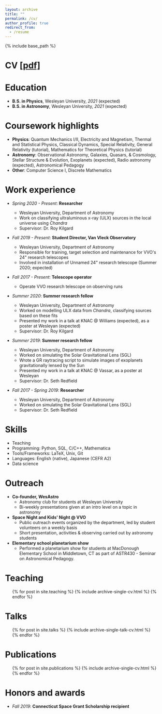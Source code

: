 ```yaml
---
layout: archive
title: ""
permalink: /cv/
author_profile: true
redirect_from:
  - /resume
---
```


{% include base_path %}

# CV [[pdf]](https://mvtea.github.io/files/tea-cv_revjun20.pdf)

Education
======
* **B.S. in Physics**, Wesleyan University, *2021* (expected)
* **B.S. in Astronomy**, Wesleyan University, *2021* (expected)


Coursework highlights
======
* **Physics**: Quantum Mechanics I/II, Electricity and Magnetism, Thermal and Statistical Physics, Classical Dynamics, Special Relativity, General Relativity (tutorial), Mathematics for Theoretical Physics (tutorial)
* **Astronomy**: Observational Astronomy, Galaxies, Quasars, & Cosmology, Stellar Structure & Evolution, Exoplanets (expected), Radio astronomy (expected), Astronomical Pedagogy
* **Other**: Computer Science I, Discrete Mathematics

Work experience
======
* *Spring 2020 - Present*: **Researcher**
  * Wesleyan University, Department of Astronomy
  * Work on classifying ultraluminous x-ray (ULX) sources in the local universe using *Chandra*
  * Supervisor: Dr. Roy Kilgard
  
* *Fall 2019 - Present*: **Student Director, Van Vleck Observatory**
  * Wesleyan University, Department of Astronomy
  * Responsible for training, target selection and maintenance for VVO's 24" research telescopes
  * Involved in installation of Unnamed 24" research telescope (Summer 2020; expected)
  
* *Fall 2017 - Present*: **Telescope operator**
  * Operate VVO research telescope on observing runs
  
* *Summer 2020*: **Summer research fellow**
  * Wesleyan University, Department of Astronomy
  * Worked on modelling ULX data from *Chandra*, classifying sources based on these fits
  * Presented my work in a talk at KNAC @ Williams (expected), as a poster at Wesleyan (expected)
  * Supervisor: Dr. Roy Kilgard
  
* *Summer 2019*: **Summer research fellow**
  * Wesleyan University, Department of Astronomy 
  * Worked on simulating the Solar Gravitational Lens (SGL)
  * Wrote a GR raytracing script to simulate images of exoplanets gravitationally lensed by the Sun
  * Presented my work in a talk at KNAC @ Vassar, as a poster at Wesleyan
  * Supervisor: Dr. Seth Redfield

* *Fall 2017 - Spring 2019*: **Researcher**
  * Wesleyan University, Department of Astronomy
  * Worked on simulating the Solar Gravitational Lens (SGL)
  * Supervisor: Dr. Seth Redfield
  
Skills
======
* Teaching
* Programming: Python, SQL, C/C++, Mathematica
* Tools/Frameworks: LaTeX, Unix, Git
* Languages: English (native), Japanese (CEFR A2)
* Data science

Outreach
======
* **Co-founder, WesAstro**
  * Astronomy club for students at Wesleyan University
  * Bi-weekly presentations given at an intro level on a topic in astronomy
* **Space Night and Kids' Night @ VVO**
  * Public outreach events organized by the department, led by student volunteers on a weekly basis
  * Short presentation, activities & observing carried out by astronomy students
* **Elementary school planetarium show**
  * Performed a planetarium show for students at MacDonough Elementary School in Middletown, CT as part of ASTR430 - Seminar on Astronomical Pedagogy.

Teaching
======
  <ul>{% for post in site.teaching %}
    {% include archive-single-cv.html %}
  {% endfor %}</ul>
  
Talks
======
  <ul>{% for post in site.talks %}
    {% include archive-single-talk-cv.html %}
  {% endfor %}</ul>

Publications
======
  <ul>{% for post in site.publications %}
    {% include archive-single-cv.html %}
  {% endfor %}</ul>
  
Honors and awards
======
* *Fall 2019*: **Connecticut Space Grant Scholarship recipient**
